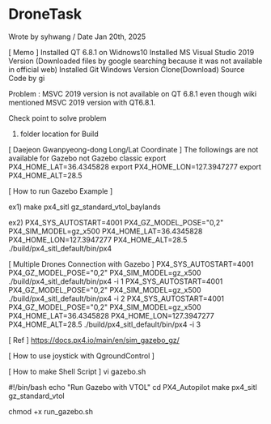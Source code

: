 # DroneTask

Wrote by syhwang / Date Jan 20th, 2025

[ Memo ]
Installed QT 6.8.1 on Widnows10 
Installed MS Visual Studio 2019 Version
(Downloaded files by google searching because it was not available in official web)
Installed Git Windows Version
Clone(Download) Source Code by gi

Problem : 
MSVC 2019 version is not available on QT 6.8.1 
even though wiki mentioned MSVC 2019 version with QT6.8.1. 

Check point to solve problem
1. folder location for Build

[ Daejeon Gwanpyeong-dong Long/Lat Coordinate ]
The followings are not available for Gazebo not Gazebo classic
export PX4_HOME_LAT=36.4345828
export PX4_HOME_LON=127.3947277
export PX4_HOME_ALT=28.5


[ How to run Gazebo Example ]

ex1)
make px4_sitl gz_standard_vtol_baylands

ex2)
PX4_SYS_AUTOSTART=4001 PX4_GZ_MODEL_POSE="0,2" PX4_SIM_MODEL=gz_x500 PX4_HOME_LAT=36.4345828 PX4_HOME_LON=127.3947277 PX4_HOME_ALT=28.5 ./build/px4_sitl_default/bin/px4


[ Multiple Drones Connection with Gazebo ]
PX4_SYS_AUTOSTART=4001 PX4_GZ_MODEL_POSE="0,2" PX4_SIM_MODEL=gz_x500 ./build/px4_sitl_default/bin/px4 -i 1
PX4_SYS_AUTOSTART=4001 PX4_GZ_MODEL_POSE="0,2" PX4_SIM_MODEL=gz_x500 ./build/px4_sitl_default/bin/px4 -i 2
PX4_SYS_AUTOSTART=4001 PX4_GZ_MODEL_POSE="0,2" PX4_SIM_MODEL=gz_x500 PX4_HOME_LAT=36.4345828 PX4_HOME_LON=127.3947277 PX4_HOME_ALT=28.5 ./build/px4_sitl_default/bin/px4 -i 3

[ Ref ]
https://docs.px4.io/main/en/sim_gazebo_gz/


[ How to use joystick with QgroundControl ]


[ How to make Shell Script ]
vi gazebo.sh

#!/bin/bash
echo "Run Gazebo with VTOL"
cd PX4_Autopilot
make px4_sitl gz_standard_vtol

chmod +x run_gazebo.sh
